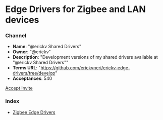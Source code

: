 # Edge Drivers for Zigbee and LAN devices

### Channel

- **Name**: "@erickv Shared Drivers"
- **Owner**: "@erickv"
- **Description**: "Development versions of my shared drivers available at \"@erickv Shared Drivers\""
- **Terms URL**: "https://github.com/erickvneri/erickv-edge-drivers/tree/develop"
- **Acceptances**: 540

<a href="https://bestow-regional.api.smartthings.com/invite/Q1jP18n4oZML">Accept Invite</a>

### Index

- [Zigbee Edge Drivers](./zigbee)
